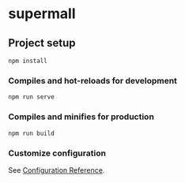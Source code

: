 # supermall

## Project setup
```
npm install
```

### Compiles and hot-reloads for development
```
npm run serve
```

### Compiles and minifies for production
```
npm run build
```

### Customize configuration
See [Configuration Reference](https://cli.vuejs.org/config/).

<!-- 
echo "# testsupermall" >> README.md
git init
git add README.md
git commit -m "first commit"
git branch -M main
git remote add origin https://github.com/2420gyy/testsupermall.git
git push -u origin main 
-->